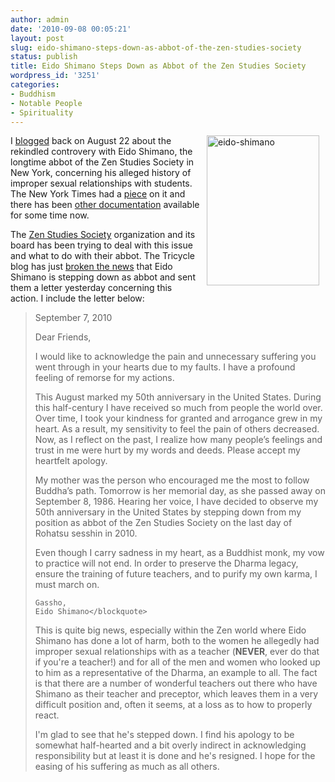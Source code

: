 ```yaml
---
author: admin
date: '2010-09-08 00:05:21'
layout: post
slug: eido-shimano-steps-down-as-abbot-of-the-zen-studies-society
status: publish
title: Eido Shimano Steps Down as Abbot of the Zen Studies Society
wordpress_id: '3251'
categories:
- Buddhism
- Notable People
- Spirituality
---
```

<a href="http://www.flickr.com/photos/albill/4969890285/" title="eido-shimano by albill, on Flickr"><img src="https://farm5.static.flickr.com/4104/4969890285_9d7383ca94_m.jpg" width="180" height="240" align="right" hspace="10" alt="eido-shimano" /></a> I <a href="http://www.openbuddha.com/2010/08/22/zen-sex-scandal-goes-mainstream/">blogged</a> back on August 22 about the rekindled controvery with Eido Shimano, the longtime abbot of the Zen Studies Society in New York, concerning his alleged history of improper sexual relationships with students. The New York Times had a <a href="http://www.nytimes.com/2010/08/21/us/21beliefs.html">piece</a> on it and there has been <a href="http://www.thezensite.com/ZenEssays/CriticalZen/Aitken_Shimano_Letters.html">other documentation</a> available for some time now.

The <a href="http://www.daibosatsu.org/">Zen Studies Society</a> organization and its board has been trying to deal with this issue and what to do with their abbot. The Tricycle blog has just <a href="http://www.tricycle.com/blog/?p=2271">broken the news</a> that Eido Shimano is stepping down as abbot and sent them a letter yesterday concerning this action. I include the letter below:
<blockquote>September 7, 2010

Dear Friends,

I would like to acknowledge the pain and unnecessary suffering you went through in your hearts due to my faults. I have a profound feeling of remorse for my actions.

This August marked my 50th anniversary in the United States. During this half-century I have received so much from people the world over. Over time, I took your kindness for granted and arrogance grew in my heart. As a result, my sensitivity to feel the pain of others decreased. Now, as I reflect on the past, I realize how many people’s feelings and trust in me were hurt by my words and deeds. Please accept my heartfelt apology.

My mother was the person who encouraged me the most to follow Buddha’s path. Tomorrow is her memorial day, as she passed away on September 8, 1986. Hearing her voice, I have decided to observe my 50th anniversary in the United States by stepping down from my position as abbot of the Zen Studies Society on the last day of Rohatsu sesshin in 2010.

Even though I carry sadness in my heart, as a Buddhist monk, my vow to practice will not end. In order to preserve the Dharma legacy, ensure the training of future teachers, and to purify my own karma, I must march on.

    Gassho,
    Eido Shimano</blockquote>

This is quite big news, especially within the Zen world where Eido Shimano has done a lot of harm, both to the women he allegedly had improper sexual relationships with as a teacher (<strong>NEVER</strong>, ever do that if you're a teacher!) and for all of the men and women who looked up to him as a representative of the Dharma, an example to all. The fact is that there are a number of wonderful teachers out there who have Shimano as their teacher and preceptor, which leaves them in a very difficult position and, often it seems, at a loss as to how to properly react.

I'm glad to see that he's stepped down. I find his apology to be somewhat half-hearted and a bit overly indirect in acknowledging responsibility but at least it is done and he's resigned. I hope for the easing of his suffering as much as all others.
